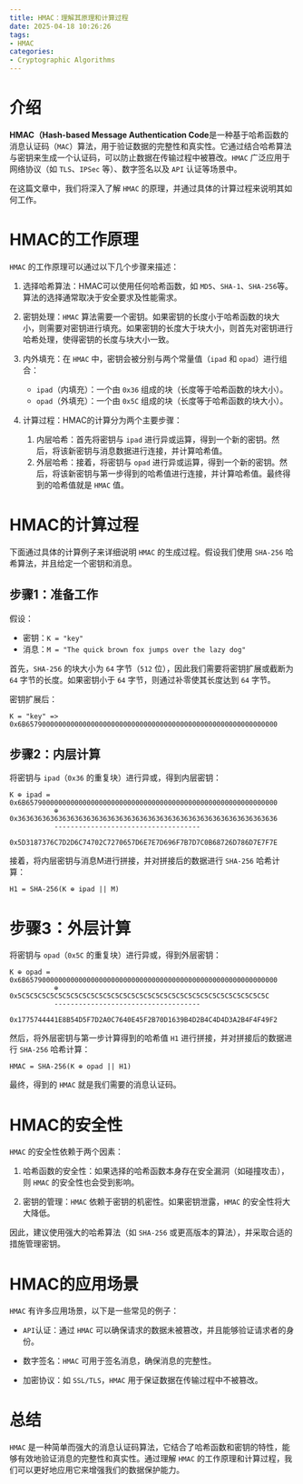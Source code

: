 ```yaml
---
title: HMAC：理解其原理和计算过程
date: 2025-04-18 10:26:26
tags:
- HMAC
categories:
- Cryptographic Algorithms
---
```


# 介绍

**HMAC（Hash-based Message Authentication Code**是一种基于哈希函数的消息认证码（`MAC`）算法，用于验证数据的完整性和真实性。它通过结合哈希算法与密钥来生成一个认证码，可以防止数据在传输过程中被篡改。`HMAC` 广泛应用于网络协议（如 `TLS`、`IPSec` 等）、数字签名以及 `API` 认证等场景中。

在这篇文章中，我们将深入了解 `HMAC` 的原理，并通过具体的计算过程来说明其如何工作。
<!--more-->
# HMAC的工作原理

`HMAC` 的工作原理可以通过以下几个步骤来描述：
1. 选择哈希算法：HMAC可以使用任何哈希函数，如 `MD5`、`SHA-1`、`SHA-256`等。算法的选择通常取决于安全要求及性能需求。

2. 密钥处理：`HMAC` 算法需要一个密钥。如果密钥的长度小于哈希函数的块大小，则需要对密钥进行填充。如果密钥的长度大于块大小，则首先对密钥进行哈希处理，使得密钥的长度与块大小一致。

3. 内外填充：在 `HMAC` 中，密钥会被分别与两个常量值（`ipad` 和 `opad`）进行组合：
    - `ipad`（内填充）：一个由 `0x36` 组成的块（长度等于哈希函数的块大小）。
    - `opad`（外填充）：一个由 `0x5C` 组成的块（长度等于哈希函数的块大小）。

4. 计算过程：HMAC的计算分为两个主要步骤：
    1. 内层哈希：首先将密钥与 `ipad` 进行异或运算，得到一个新的密钥。然后，将该新密钥与消息数据进行连接，并计算哈希值。
    2. 外层哈希：接着，将密钥与 `opad` 进行异或运算，得到一个新的密钥。然后，将该新密钥与第一步得到的哈希值进行连接，并计算哈希值。最终得到的哈希值就是 `HMAC` 值。

# HMAC的计算过程
下面通过具体的计算例子来详细说明 `HMAC` 的生成过程。假设我们使用 `SHA-256` 哈希算法，并且给定一个密钥和消息。

## 步骤1：准备工作
假设：

- 密钥：`K = "key"`
- 消息：`M = "The quick brown fox jumps over the lazy dog"`


首先，`SHA-256` 的块大小为 `64` 字节（`512` 位），因此我们需要将密钥扩展或截断为 `64` 字节的长度。如果密钥小于 `64` 字节，则通过补零使其长度达到 `64` 字节。

密钥扩展后：
```
K = "key" => 0x6B65790000000000000000000000000000000000000000000000000000000000
```

## 步骤2：内层计算
将密钥与 `ipad`（`0x36` 的重复块）进行异或，得到内层密钥：

```
K ⊕ ipad = 0x6B65790000000000000000000000000000000000000000000000000000000000
           ⊕ 0x3636363636363636363636363636363636363636363636363636363636363636
           ------------------------------------
           0x5D3187376C7D2D6C74702C7270657D6E7E7D696F7B7D7C0B68726D786D7E7F7E

```

接着，将内层密钥与消息M进行拼接，并对拼接后的数据进行 `SHA-256` 哈希计算：

```
H1 = SHA-256(K ⊕ ipad || M)
```

# 步骤3：外层计算
将密钥与 `opad`（`0x5C` 的重复块）进行异或，得到外层密钥：

```
K ⊕ opad = 0x6B65790000000000000000000000000000000000000000000000000000000000
           ⊕ 0x5C5C5C5C5C5C5C5C5C5C5C5C5C5C5C5C5C5C5C5C5C5C5C5C5C5C5C5C5C5C5C
           ------------------------------------
           0x1775744441E8B54D5F7D2A0C7640E45F2B70D1639B4D2B4C4D4D3A2B4F4F49F2
```
然后，将外层密钥与第一步计算得到的哈希值 `H1` 进行拼接，并对拼接后的数据进行 `SHA-256` 哈希计算：
```
HMAC = SHA-256(K ⊕ opad || H1)
```

最终，得到的 `HMAC` 就是我们需要的消息认证码。

# HMAC的安全性
`HMAC` 的安全性依赖于两个因素：

1. 哈希函数的安全性：如果选择的哈希函数本身存在安全漏洞（如碰撞攻击），则 `HMAC` 的安全性也会受到影响。

2. 密钥的管理：`HMAC` 依赖于密钥的机密性。如果密钥泄露，`HMAC` 的安全性将大大降低。

因此，建议使用强大的哈希算法（如 `SHA-256` 或更高版本的算法），并采取合适的措施管理密钥。

# HMAC的应用场景

`HMAC` 有许多应用场景，以下是一些常见的例子：

- `API`认证：通过 `HMAC` 可以确保请求的数据未被篡改，并且能够验证请求者的身份。

- 数字签名：`HMAC` 可用于签名消息，确保消息的完整性。

- 加密协议：如 `SSL/TLS`，`HMAC` 用于保证数据在传输过程中不被篡改。

# 总结
`HMAC` 是一种简单而强大的消息认证码算法，它结合了哈希函数和密钥的特性，能够有效地验证消息的完整性和真实性。通过理解 `HMAC` 的工作原理和计算过程，我们可以更好地应用它来增强我们的数据保护能力。
